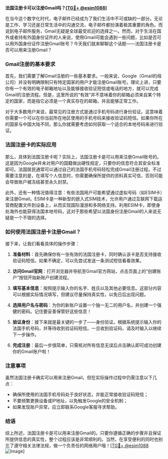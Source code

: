 **法国注册卡可以注册Gmail吗？[[TG💪+ @esim1088](https://t.me/s/esim1088)]**

在当今这个数字化时代，电子邮件已经成为了我们生活中不可或缺的一部分。无论是工作、学习还是日常生活中的沟通交流，电子邮件都扮演着极其重要的角色。而说到电子邮件服务，Gmail无疑是全球最受欢迎的选择之一。然而，对于生活在国外或者持有外国身份证件的人来说，使用Gmail可能会遇到一些问题，比如是否可以用外国身份证件注册Gmail账号？今天我们就来聊聊这个话题——法国注册卡是否可以用来注册Gmail？

### Gmail注册的基本要求

首先，我们需要了解Gmail注册的一些基本要求。一般来说，Google（Gmail的母公司）并没有明确限制只有特定国家的用户才能注册Gmail账号。理论上讲，只要你有一个有效的电子邮箱地址以及能够接收验证短信或电话的地方，就可以完成Gmail的注册流程。但是，这里所说的“有效”并不意味着你的邮箱必须来自某个特定的国家，而是指它必须是一个真实存在的邮箱，并且能够正常工作。

对于大多数用户来说，最常见的注册方式是通过手机号码进行身份验证。这意味着你需要一个可以在你当前所在地区使用的手机号码来接收验证码短信。如果你所在的国家与中国大陆不同，那么你就需要考虑如何获取一个适合的本地号码来进行验证。

### 法国注册卡的实际应用

那么，具体到法国注册卡呢？实际上，法国注册卡是可以用来注册Gmail账号的。这是因为Google并未对用户的国籍做出硬性规定，只要你的信息符合其安全标准即可。法国居民通常可以通过自己的法国手机号码轻松完成Gmail注册过程。不过需要注意的是，在填写个人信息时，你需要确保所提供的资料真实可信，否则可能会导致账户被冻结甚至永久封禁。

此外，还有一种情况值得注意：有些法国用户可能希望通过虚拟号码（如ESIM卡）来注册Gmail。ESIM卡是一种新型的嵌入式SIM技术，允许用户通过互联网下载运营商配置文件到设备上，从而实现国际漫游和多网络支持。利用ESIM卡，即使身处海外也能获得法国本地号码，这对于那些希望以法国身份注册Gmail的人来说无疑是一个不错的选择。

### 如何使用法国注册卡注册Gmail？

接下来，让我们看看具体的操作步骤：

1. **准备材料**：首先确保你有一张有效的法国注册卡，同时确认该卡是否支持接收验证码短信。如果不确定，可以先尝试发送一条测试短信看看效果。
   
2. **访问Gmail官网**：打开浏览器并导航至Gmail官方网站，点击页面上的“创建账户”按钮开始新账户创建流程。

3. **填写基本信息**：按照提示输入你的名字、姓氏以及其他必要信息。这部分内容可以根据实际情况填写，但建议尽量保持真实性，以免日后出现问题。

4. **选择用户名与密码**：为你的新账户设置一个独一无二的用户名，并创建一个强健的密码。记住要妥善保管好这些信息！

5. **验证身份**：接下来就是最关键的一步了——身份验证。根据系统提示输入你的法国手机号码，并等待收到验证码短信。一旦收到验证码，请及时输入以继续下一步操作。

6. **完成注册**：最后一步很简单，只需核对所有信息无误后点击确认即可成功创建你的Gmail账户啦！

### 注意事项

虽然法国注册卡确实可以用来注册Gmail，但在实际操作过程中仍需注意以下几点：
- 确保所使用的法国手机号码处于良好状态，并能正常接收验证码短信；
- 不要频繁更换设备或IP地址，以免触发Google的安全机制；
- 如果发现账户异常，应立即联系Google客服寻求帮助。

### 结语

综上所述，法国注册卡是可以用来注册Gmail的。只要你遵循正确的步骤并且保证所提供信息的真实性，整个过程应该是非常顺利的。当然，在享受便利的同时也别忘了遵守相关法律法规，做一个负责任的网络用户哦！[[TG💪+ @esim1088](https://t.me/s/esim1088) ![Image](https://i.postimg.cc/4NQfJmqS/Snipaste-2025-05-13-00-14-12.png)]